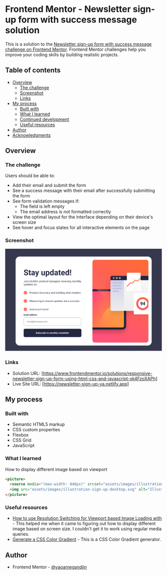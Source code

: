 # Frontend Mentor - Newsletter sign-up form with success message solution

This is a solution to the [Newsletter sign-up form with success message challenge on Frontend Mentor](https://www.frontendmentor.io/challenges/newsletter-signup-form-with-success-message-3FC1AZbNrv). Frontend Mentor challenges help you improve your coding skills by building realistic projects. 

## Table of contents

- [Overview](#overview)
  - [The challenge](#the-challenge)
  - [Screenshot](#screenshot)
  - [Links](#links)
- [My process](#my-process)
  - [Built with](#built-with)
  - [What I learned](#what-i-learned)
  - [Continued development](#continued-development)
  - [Useful resources](#useful-resources)
- [Author](#author)
- [Acknowledgments](#acknowledgments)

## Overview

### The challenge

Users should be able to:

- Add their email and submit the form
- See a success message with their email after successfully submitting the form
- See form validation messages if:
  - The field is left empty
  - The email address is not formatted correctly
- View the optimal layout for the interface depending on their device's screen size
- See hover and focus states for all interactive elements on the page

### Screenshot
![alt text](image.png)


### Links

- Solution URL: [https://www.frontendmentor.io/solutions/responsive-newsletter-sign-up-form-using-html-css-and-javascript-xk4FzoXAPh]
- Live Site URL: [https://newsletter-sign-up-ya.netlify.app]

## My process

### Built with

- Semantic HTML5 markup
- CSS custom properties
- Flexbox
- CSS Grid
- JavaScript

### What I learned

How to display different image based on viewport

```html
<picture>
  <source media="(max-width: 846px)" srcset="assets/images/illustration-sign-up-mobile.svg" />
  <img src="assets/images/illustration-sign-up-desktop.svg" alt="Illustration Image"/>
</picture>
```

### Useful resources

- [How to use Resolution Switching for Viewport based Image Loading with <srcset>](https://blog.prototypr.io/resolution-switching-to-viewport-based-image-easily-with-srcset-bc779881b80a) - This helped me when it came to figuring out how to display different image based on screen size. I couldn't get it to work using regular media queries.
- [Generate a CSS Color Gradient](https://mycolor.space/gradient?ori=to+right&hex=%23FA6057&hex2=%23F95776&sub=1) - This is a CSS Color Gradient generator.

## Author
- Frontend Mentor - [@yaoamegandjin](https://www.frontendmentor.io/profile/yaoamegandjin)
